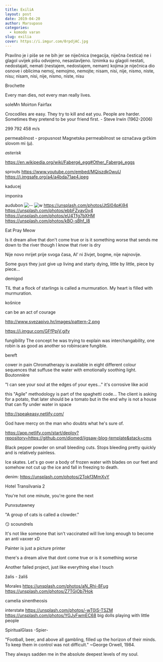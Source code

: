 ```yaml
---
title: ExiliA
layout: post
date: 2019-04-20
author: Marsupaso
categories:
  - komodo varan
slug: exilia
cover: https://i.imgur.com/0rpdjAC.jpg
---
```


Pravilno je i piše se ne bih jer se niječnica (negacija, niječna čestica) ne i glagol uvijek pišu odvojeno, nesastavljeno.
Iznimka su glagoli nestati, nedostajati, nemati (nestajem, nedostajem, nemam) kojima je niječnica dio osnove i oblicima nemoj, nemojmo, nemojte; nisam, nisi, nije, nismo, niste, nisu; nisam, nisi, nije, nismo, niste, nisu

Brochette

Every man dies, not every man really lives.

soleMn
Moirton Fairfax

Crocodiles are easy. They try to kill and eat you.
People are harder. Sometimes they pretend to be
your friend first. - Steve Irwin (1962-2006)

299 792 458 m/s

permeabilnost - propusnost
Magnetska permeabilnost se označava grčkim slovom mi (μ).

_asterisk_

https://en.wikipedia.org/wiki/Fabergé_egg#Other_Fabergé_eggs

sprouts
https://www.youtube.com/embed/MQiszdkOwuU
https://i.imgsafe.org/a4/a4bda71ae4.jpeg

kaducej

imponira

audubon
![--](https://unsplash.com/photos/FD9jL29KD5E)
![w](https://unsplash.com/photos/HWs9HTMzf6Y)
https://unsplash.com/photos/JtSI04pKj94
https://unsplash.com/photos/ebbFZvavGy4
https://unsplash.com/photos/eU4Tfg7bXHM
https://unsplash.com/photos/kBO-sBhf_I8

Eat Pray Meow

Is it dream alive that don't come true or is it something worse
that sends me down to the river though I know that river is dry

Nije novo mrijet prije svoga časa,
Al’ ni živjet, bogme, nije najnovije.

Some guys they just give up living
and starty dying, little by little, piece by piece...

demigod

TIL that a flock of starlings is called a murmuration.
My heart is filled with murmuration.

košnice

can be an act of courage

http://www.svezapivo.hr/images/pattern-2.png

https://i.imgur.com/GFfPpjV.gifv

fungibility
The concept he was trying to explain was interchangability,
one robin is as good as another so robinscare fungible.

bereft

cower in pain
Chromatherapy is available in eight different colour sequences that suffuse the water with emotionally soothing light.
Boutonnière

"I can see your soul at the edges of your eyes..."﻿
it's corrosive like acid

this "Agile" methodology is part of the spaghetti code... The client is asking for a potato,
that later should be a tomato but in the end why is not a house that can fly under water in space

http://speakeasy.netlify.com/

God have mercy on the man who doubts what he's sure of.

https://app.netlify.com/start/deploy?repository=https://github.com/diomed/jigsaw-blog-template&stack=cms

Black pepper powder on small bleeding cuts. Stops bleeding pretty quickly and is relatively painless.

Ice skates. Let's go over a body of frozen water with blades on our feet and somehow not cut up the ice and fall in freezing to death.

denim: https://unsplash.com/photos/2Tokf3MmXvY

Hotel Transilvania 2

You're hot one minute, you're gone the next

Punxsutawney

"A group of cats is called a clowder."

😏 scoundrels

It's not like someone that isn't vaccinated will live long enough to become an anti vaxxer xD

Painter is just a picture printer

there's a dream alive that dont come true
or is it something worse

Another failed project, just like everything else I touch

žalis - žališ

Morales
https://unsplash.com/photos/aN_Rhi-8Fug
https://unsplash.com/photos/Z7TGjOb7Hok

camelia sinentheosis

interstate
https://unsplash.com/photos/-wT0iS-TSZM
https://unsplash.com/photos/YGJyFwmEC68
big dolls playing with little people

SpiritualGlass
-Spier-

"Football, beer, and above all gambling, filled up the horizon of their minds.
To keep them in control was not difficult." ~George Orwell, 1984.

They always sadden me in the absolute deepest levels of my soul.
